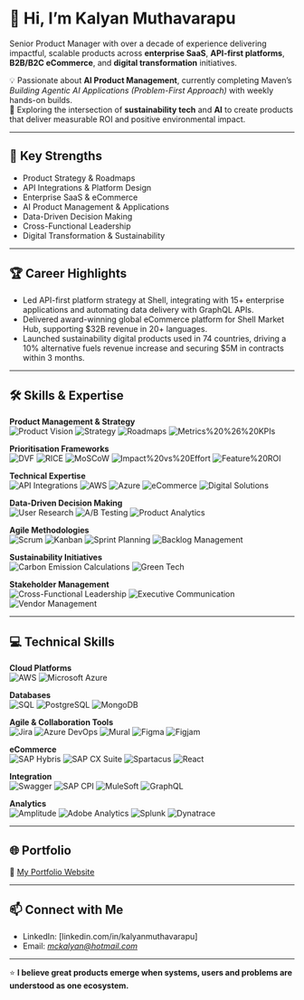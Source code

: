# 👋 Hi, I’m Kalyan Muthavarapu

Senior Product Manager with over a decade of experience delivering impactful, scalable products across **enterprise SaaS**, **API-first platforms**, **B2B/B2C eCommerce**, and **digital transformation** initiatives.

💡 Passionate about **AI Product Management**, currently completing Maven’s *Building Agentic AI Applications (Problem-First Approach)* with weekly hands-on builds.  
🌱 Exploring the intersection of **sustainability tech** and **AI** to create products that deliver measurable ROI and positive environmental impact.

---

## 🚀 Key Strengths
- Product Strategy & Roadmaps
- API Integrations & Platform Design
- Enterprise SaaS & eCommerce
- AI Product Management & Applications
- Data-Driven Decision Making
- Cross-Functional Leadership
- Digital Transformation & Sustainability

---

## 🏆 Career Highlights
- Led API-first platform strategy at Shell, integrating with 15+ enterprise applications and automating data delivery with GraphQL APIs.
- Delivered award-winning global eCommerce platform for Shell Market Hub, supporting $32B revenue in 20+ languages.
- Launched sustainability digital products used in 74 countries, driving a 10% alternative fuels revenue increase and securing $5M in contracts within 3 months.

---

## 🛠 Skills & Expertise

**Product Management & Strategy**  
![Product Vision](https://img.shields.io/badge/Product%20Vision-blue) ![Strategy](https://img.shields.io/badge/Strategy-green) ![Roadmaps](https://img.shields.io/badge/Roadmaps-orange) ![Metrics%20%26%20KPIs](https://img.shields.io/badge/Metrics%20%26%20KPIs-purple)

**Prioritisation Frameworks**  
![DVF](https://img.shields.io/badge/DVF-blue) ![RICE](https://img.shields.io/badge/RICE-green) ![MoSCoW](https://img.shields.io/badge/MoSCoW-orange) ![Impact%20vs%20Effort](https://img.shields.io/badge/Impact%20vs%20Effort-red) ![Feature%20ROI](https://img.shields.io/badge/Feature%20ROI-yellow)

**Technical Expertise**  
![API Integrations](https://img.shields.io/badge/API%20Integrations-blue) ![AWS](https://img.shields.io/badge/AWS-orange) ![Azure](https://img.shields.io/badge/Azure-lightblue) ![eCommerce](https://img.shields.io/badge/eCommerce-green) ![Digital Solutions](https://img.shields.io/badge/Digital%20Solutions-purple)

**Data-Driven Decision Making**  
![User Research](https://img.shields.io/badge/User%20Research-blue) ![A/B Testing](https://img.shields.io/badge/A%2FB%20Testing-orange) ![Product Analytics](https://img.shields.io/badge/Product%20Analytics-green)

**Agile Methodologies**  
![Scrum](https://img.shields.io/badge/Scrum-blue) ![Kanban](https://img.shields.io/badge/Kanban-green) ![Sprint Planning](https://img.shields.io/badge/Sprint%20Planning-orange) ![Backlog Management](https://img.shields.io/badge/Backlog%20Management-purple)

**Sustainability Initiatives**  
![Carbon Emission Calculations](https://img.shields.io/badge/Carbon%20Emission%20Calculations-green) ![Green Tech](https://img.shields.io/badge/Green%20Tech-lightgreen)

**Stakeholder Management**  
![Cross-Functional Leadership](https://img.shields.io/badge/Cross--Functional%20Leadership-blue) ![Executive Communication](https://img.shields.io/badge/Executive%20Communication-orange) ![Vendor Management](https://img.shields.io/badge/Vendor%20Management-green)


---

## 💻 Technical Skills

**Cloud Platforms**  
![AWS](https://img.shields.io/badge/AWS-orange) ![Microsoft Azure](https://img.shields.io/badge/Microsoft%20Azure-lightblue)

**Databases**  
![SQL](https://img.shields.io/badge/SQL-blue) ![PostgreSQL](https://img.shields.io/badge/PostgreSQL-darkblue) ![MongoDB](https://img.shields.io/badge/MongoDB-green)

**Agile & Collaboration Tools**  
![Jira](https://img.shields.io/badge/Jira-blue) ![Azure DevOps](https://img.shields.io/badge/Azure%20DevOps-lightblue) ![Mural](https://img.shields.io/badge/Mural-pink) ![Figma](https://img.shields.io/badge/Figma-purple) ![Figjam](https://img.shields.io/badge/Figjam-yellow)

**eCommerce**  
![SAP Hybris](https://img.shields.io/badge/SAP%20Hybris-darkblue) ![SAP CX Suite](https://img.shields.io/badge/SAP%20CX%20Suite-lightblue) ![Spartacus](https://img.shields.io/badge/Spartacus-darkgreen) ![React](https://img.shields.io/badge/React-blue)

**Integration**  
![Swagger](https://img.shields.io/badge/Swagger-green) ![SAP CPI](https://img.shields.io/badge/SAP%20CPI-darkblue) ![MuleSoft](https://img.shields.io/badge/MuleSoft-lightblue) ![GraphQL](https://img.shields.io/badge/GraphQL-pink)

**Analytics**  
![Amplitude](https://img.shields.io/badge/Amplitude-blue) ![Adobe Analytics](https://img.shields.io/badge/Adobe%20Analytics-red) ![Splunk](https://img.shields.io/badge/Splunk-black) ![Dynatrace](https://img.shields.io/badge/Dynatrace-green)


---

## 🌐 Portfolio
🔗 [My Portfolio Website](https://kalyan-muthavarapu.netlify.app)

---

## 📫 Connect with Me
- LinkedIn: [linkedin.com/in/kalyanmuthavarapu]
- Email: *mckalyan@hotmail.com*

---
⭐ **I believe great products emerge when systems, users and problems are understood as one ecosystem.**
